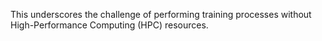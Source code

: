 This underscores the challenge of performing training processes without High-Performance
Computing (HPC) resources.
